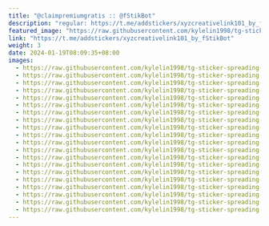 ```yaml
---
title: "@claimpremiumgratis :: @fStikBot"
description: "regular: https://t.me/addstickers/xyzcreativelink101_by_fStikBot"
featured_image: "https://raw.githubusercontent.com/kylelin1998/tg-sticker-spreading-worldwide-images/main/img/8a1e1371-7218-441b-bb9b-a1c4fa20fdf2.jpg"
link: "https://t.me/addstickers/xyzcreativelink101_by_fStikBot"
weight: 3
date: 2024-01-19T08:09:35+08:00
images:
  - https://raw.githubusercontent.com/kylelin1998/tg-sticker-spreading-worldwide-images/main/img/8a1e1371-7218-441b-bb9b-a1c4fa20fdf2.jpg
  - https://raw.githubusercontent.com/kylelin1998/tg-sticker-spreading-worldwide-images/main/img/46806cb3-d178-44e1-aaae-22557ac880b3.jpg
  - https://raw.githubusercontent.com/kylelin1998/tg-sticker-spreading-worldwide-images/main/img/8c878c56-3279-4f3c-8924-7b42500f7feb.jpg
  - https://raw.githubusercontent.com/kylelin1998/tg-sticker-spreading-worldwide-images/main/img/408d609e-52b5-4f5a-9b97-726df01c63c4.jpg
  - https://raw.githubusercontent.com/kylelin1998/tg-sticker-spreading-worldwide-images/main/img/fa417904-2676-4ee9-892c-68dc2e693e04.jpg
  - https://raw.githubusercontent.com/kylelin1998/tg-sticker-spreading-worldwide-images/main/img/bbd71e66-2cbb-45cd-a7fe-e4aee5be5843.jpg
  - https://raw.githubusercontent.com/kylelin1998/tg-sticker-spreading-worldwide-images/main/img/fe7cbd89-0cc8-4778-ad88-362083be0f7f.jpg
  - https://raw.githubusercontent.com/kylelin1998/tg-sticker-spreading-worldwide-images/main/img/4d76ba79-f22b-4176-b352-01d5682ef4ce.jpg
  - https://raw.githubusercontent.com/kylelin1998/tg-sticker-spreading-worldwide-images/main/img/f9c0108e-1fb3-4f24-a66d-c3cd98219b3d.jpg
  - https://raw.githubusercontent.com/kylelin1998/tg-sticker-spreading-worldwide-images/main/img/1ab30ab1-1f5e-4a96-8d36-a42872446f97.jpg
  - https://raw.githubusercontent.com/kylelin1998/tg-sticker-spreading-worldwide-images/main/img/aec8ef28-9491-497c-b85c-0790886d393a.jpg
  - https://raw.githubusercontent.com/kylelin1998/tg-sticker-spreading-worldwide-images/main/img/518bfcfa-15ca-4e17-8a9a-0dd0c2c9d467.jpg
  - https://raw.githubusercontent.com/kylelin1998/tg-sticker-spreading-worldwide-images/main/img/25a3ef55-15a9-45eb-824c-04b29e229710.jpg
  - https://raw.githubusercontent.com/kylelin1998/tg-sticker-spreading-worldwide-images/main/img/ebf90412-bcc1-4bd3-b6e2-8af3798b2af0.jpg
  - https://raw.githubusercontent.com/kylelin1998/tg-sticker-spreading-worldwide-images/main/img/b33b2ef5-5fbd-449d-9e11-0358934ae7f7.jpg
  - https://raw.githubusercontent.com/kylelin1998/tg-sticker-spreading-worldwide-images/main/img/facf7cc9-31d5-47e0-bd9e-6ea81ebcac16.jpg
  - https://raw.githubusercontent.com/kylelin1998/tg-sticker-spreading-worldwide-images/main/img/7cb3e2c5-7861-47e6-a556-255ac5085a07.jpg
  - https://raw.githubusercontent.com/kylelin1998/tg-sticker-spreading-worldwide-images/main/img/777a6d16-9795-4eb0-8399-aaefcb414434.jpg
  - https://raw.githubusercontent.com/kylelin1998/tg-sticker-spreading-worldwide-images/main/img/2f0cdd6a-2b1f-4414-8452-846108e91f14.jpg
  - https://raw.githubusercontent.com/kylelin1998/tg-sticker-spreading-worldwide-images/main/img/baa4ca45-b43a-4984-b187-0d866401b6dc.jpg
---
```

